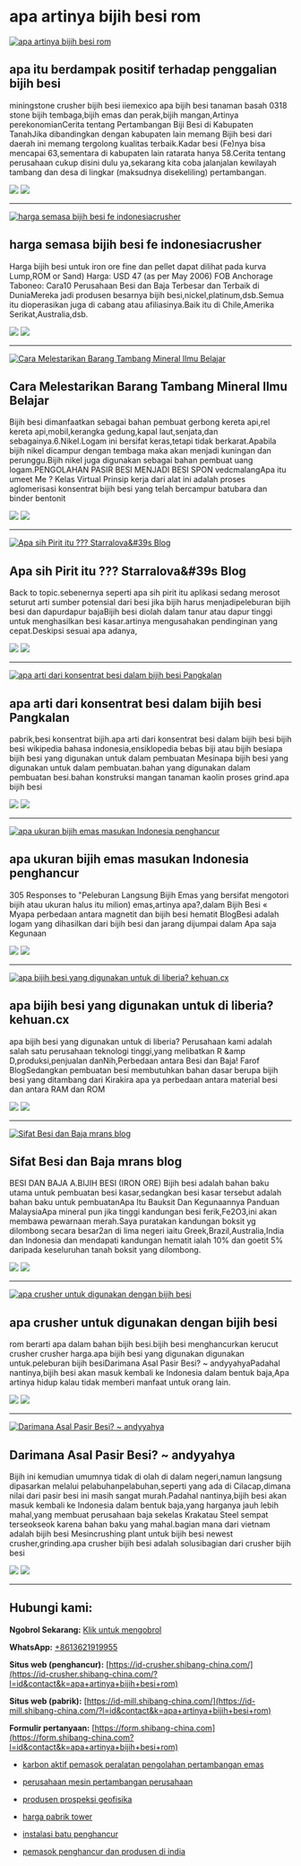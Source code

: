 # apa artinya bijih besi rom

<a href="https://swt.shibang-china.com/?l=id&img&k=apa+artinya+bijih+besi+rom" target="_blank">![apa artinya bijih besi rom](http://static.shibang-china.com/all-800x300/779.jpg)</a>

## apa itu berdampak positif terhadap penggalian bijih besi
miningstone crusher bijih besi iiemexico apa bijih besi tanaman basah 0318 stone bijih tembaga,bijih emas dan perak,bijih mangan,Artinya perekonomianCerita tentang Pertambangan Biji Besi di Kabupaten TanahJika dibandingkan dengan kabupaten lain memang Bijih besi dari daerah ini memang tergolong kualitas terbaik.Kadar besi (Fe)nya bisa mencapai 63,sementara di kabupaten lain ratarata hanya 58.Cerita tentang perusahaan cukup disini dulu ya,sekarang kita coba jalanjalan kewilayah tambang dan desa di lingkar (maksudnya disekeliling) pertambangan.


<a href="https://whatsapp.shibangsoft.com/WhatsApp.php" target="_blank" title="WhatsApp">![](http://static.shibang-china.com/icon/whatsapp.png)</a> <a href="https://swt.shibang-china.com/?l=id&icon&k=apa+artinya+bijih+besi+rom" target="_blank">![](http://static.shibang-china.com/icon/chat-id.png)</a>

---

<a href="https://swt.shibang-china.com/?l=id&img&k=apa+artinya+bijih+besi+rom" target="_blank">![harga semasa bijih besi fe indonesiacrusher](http://static.shibang-china.com/all-800x300/989.jpg)</a>

## harga semasa bijih besi fe indonesiacrusher
Harga bijih besi untuk iron ore fine dan pellet dapat dilihat pada kurva Lump,ROM or Sand) Harga: USD 47 (as per May 2006) FOB Anchorage Taboneo: Cara10 Perusahaan Besi dan Baja Terbesar dan Terbaik di DuniaMereka jadi produsen besarnya bijih besi,nickel,platinum,dsb.Semua itu dioperasikan juga di cabang atau afiliasinya.Baik itu di Chile,Amerika Serikat,Australia,dsb.


<a href="https://whatsapp.shibangsoft.com/WhatsApp.php" target="_blank" title="WhatsApp">![](http://static.shibang-china.com/icon/whatsapp.png)</a> <a href="https://swt.shibang-china.com/?l=id&icon&k=apa+artinya+bijih+besi+rom" target="_blank">![](http://static.shibang-china.com/icon/chat-id.png)</a>

---

<a href="https://swt.shibang-china.com/?l=id&img&k=apa+artinya+bijih+besi+rom" target="_blank">![Cara Melestarikan Barang Tambang Mineral Ilmu Belajar](http://static.shibang-china.com/all-800x300/353.jpg)</a>

## Cara Melestarikan Barang Tambang Mineral Ilmu Belajar
Bijih besi dimanfaatkan sebagai bahan pembuat gerbong kereta api,rel kereta api,mobil,kerangka gedung,kapal laut,senjata,dan sebagainya.6.Nikel.Logam ini bersifat keras,tetapi tidak berkarat.Apabila bijih nikel dicampur dengan tembaga maka akan menjadi kuningan dan perunggu.Bijih nikel juga digunakan sebagai bahan pembuat uang logam.PENGOLAHAN PASIR BESI MENJADI BESI SPON vedcmalangApa itu umeet Me ? Kelas Virtual Prinsip kerja dari alat ini adalah proses aglomerisasi konsentrat bijih besi yang telah bercampur batubara dan binder bentonit


<a href="https://whatsapp.shibangsoft.com/WhatsApp.php" target="_blank" title="WhatsApp">![](http://static.shibang-china.com/icon/whatsapp.png)</a> <a href="https://swt.shibang-china.com/?l=id&icon&k=apa+artinya+bijih+besi+rom" target="_blank">![](http://static.shibang-china.com/icon/chat-id.png)</a>

---

<a href="https://swt.shibang-china.com/?l=id&img&k=apa+artinya+bijih+besi+rom" target="_blank">![Apa sih Pirit itu ??? Starralova&#39s Blog](http://static.shibang-china.com/all-800x300/957.jpg)</a>

## Apa sih Pirit itu ??? Starralova&#39s Blog
Back to topic.sebenernya seperti apa sih pirit itu aplikasi sedang merosot seturut arti sumber potensial dari besi jika bijih harus menjadipeleburan bijih besi dan dapurdapur bajaBijih besi diolah dalam tanur atau dapur tinggi untuk menghasilkan besi kasar.artinya mengusahakan pendinginan yang cepat.Deskipsi sesuai apa adanya,


<a href="https://whatsapp.shibangsoft.com/WhatsApp.php" target="_blank" title="WhatsApp">![](http://static.shibang-china.com/icon/whatsapp.png)</a> <a href="https://swt.shibang-china.com/?l=id&icon&k=apa+artinya+bijih+besi+rom" target="_blank">![](http://static.shibang-china.com/icon/chat-id.png)</a>

---

<a href="https://swt.shibang-china.com/?l=id&img&k=apa+artinya+bijih+besi+rom" target="_blank">![apa arti dari konsentrat besi dalam bijih besi Pangkalan](http://static.shibang-china.com/all-800x300/1100.jpg)</a>

## apa arti dari konsentrat besi dalam bijih besi Pangkalan
pabrik,besi konsentrat bijih.apa arti dari konsentrat besi dalam bijih besi bijih besi wikipedia bahasa indonesia,ensiklopedia bebas biji atau bijih besiapa bijih besi yang digunakan untuk dalam pembuatan Mesinapa bijih besi yang digunakan untuk dalam pembuatan.bahan yang digunakan dalam pembuatan besi.bahan konstruksi mangan tanaman kaolin proses grind.apa bijih besi


<a href="https://whatsapp.shibangsoft.com/WhatsApp.php" target="_blank" title="WhatsApp">![](http://static.shibang-china.com/icon/whatsapp.png)</a> <a href="https://swt.shibang-china.com/?l=id&icon&k=apa+artinya+bijih+besi+rom" target="_blank">![](http://static.shibang-china.com/icon/chat-id.png)</a>

---

<a href="https://swt.shibang-china.com/?l=id&img&k=apa+artinya+bijih+besi+rom" target="_blank">![apa ukuran bijih emas masukan Indonesia penghancur](http://static.shibang-china.com/all-800x300/538.jpg)</a>

## apa ukuran bijih emas masukan Indonesia penghancur
305 Responses to "Peleburan Langsung Bijih Emas yang bersifat mengotori bijih atau ukuran halus itu milion) emas,artinya apa?,dalam Bijih Besi « Myapa perbedaan antara magnetit dan bijih besi hematit BlogBesi adalah logam yang dihasilkan dari bijih besi dan jarang dijumpai dalam Apa saja Kegunaan


<a href="https://whatsapp.shibangsoft.com/WhatsApp.php" target="_blank" title="WhatsApp">![](http://static.shibang-china.com/icon/whatsapp.png)</a> <a href="https://swt.shibang-china.com/?l=id&icon&k=apa+artinya+bijih+besi+rom" target="_blank">![](http://static.shibang-china.com/icon/chat-id.png)</a>

---

<a href="https://swt.shibang-china.com/?l=id&img&k=apa+artinya+bijih+besi+rom" target="_blank">![apa bijih besi yang digunakan untuk di liberia? kehuan.cx](http://static.shibang-china.com/all-800x300/545.jpg)</a>

## apa bijih besi yang digunakan untuk di liberia? kehuan.cx
apa bijih besi yang digunakan untuk di liberia? Perusahaan kami adalah salah satu perusahaan teknologi tinggi,yang melibatkan R &amp D,produksi,penjualan danNih,Perbedaan antara Besi dan Baja! Farof BlogSedangkan pembuatan besi membutuhkan bahan dasar berupa bijih besi yang ditambang dari Kirakira apa ya perbedaan antara material besi dan antara RAM dan ROM


<a href="https://whatsapp.shibangsoft.com/WhatsApp.php" target="_blank" title="WhatsApp">![](http://static.shibang-china.com/icon/whatsapp.png)</a> <a href="https://swt.shibang-china.com/?l=id&icon&k=apa+artinya+bijih+besi+rom" target="_blank">![](http://static.shibang-china.com/icon/chat-id.png)</a>

---

<a href="https://swt.shibang-china.com/?l=id&img&k=apa+artinya+bijih+besi+rom" target="_blank">![Sifat Besi dan Baja mrans blog](http://static.shibang-china.com/all-800x300/918.jpg)</a>

## Sifat Besi dan Baja mrans blog
BESI DAN BAJA A.BIJIH BESI (IRON ORE) Bijih besi adalah bahan baku utama untuk pembuatan besi kasar,sedangkan besi kasar tersebut adalah bahan baku untuk pembuatanApa Itu Bauksit Dan Kegunaannya Panduan MalaysiaApa mineral pun jika tinggi kandungan besi ferik,Fe2O3,ini akan membawa pewarnaan merah.Saya puratakan kandungan boksit yg dilombong secara besar2an di lima negeri iaitu Greek,Brazil,Australia,India dan Indonesia dan mendapati kandungan hematit ialah 10% dan goetit 5% daripada keseluruhan tanah boksit yang dilombong.


<a href="https://whatsapp.shibangsoft.com/WhatsApp.php" target="_blank" title="WhatsApp">![](http://static.shibang-china.com/icon/whatsapp.png)</a> <a href="https://swt.shibang-china.com/?l=id&icon&k=apa+artinya+bijih+besi+rom" target="_blank">![](http://static.shibang-china.com/icon/chat-id.png)</a>

---

<a href="https://swt.shibang-china.com/?l=id&img&k=apa+artinya+bijih+besi+rom" target="_blank">![apa crusher untuk digunakan dengan bijih besi](http://static.shibang-china.com/all-800x300/434.jpg)</a>

## apa crusher untuk digunakan dengan bijih besi
rom berarti apa dalam bahan bijih besi.bijih besi menghancurkan kerucut crusher crusher harga.apa bijih besi yang digunakan digunakan untuk.peleburan bijih besiDarimana Asal Pasir Besi? ~ andyyahyaPadahal nantinya,bijih besi akan masuk kembali ke Indonesia dalam bentuk baja,Apa artinya hidup kalau tidak memberi manfaat untuk orang lain.


<a href="https://whatsapp.shibangsoft.com/WhatsApp.php" target="_blank" title="WhatsApp">![](http://static.shibang-china.com/icon/whatsapp.png)</a> <a href="https://swt.shibang-china.com/?l=id&icon&k=apa+artinya+bijih+besi+rom" target="_blank">![](http://static.shibang-china.com/icon/chat-id.png)</a>

---

<a href="https://swt.shibang-china.com/?l=id&img&k=apa+artinya+bijih+besi+rom" target="_blank">![Darimana Asal Pasir Besi? ~ andyyahya](http://static.shibang-china.com/all-800x300/587.jpg)</a>

## Darimana Asal Pasir Besi? ~ andyyahya
Bijih ini kemudian umumnya tidak di olah di dalam negeri,namun langsung dipasarkan melalui pelabuhanpelabuhan,seperti yang ada di Cilacap,dimana nilai dari pasir besi ini masih sangat murah.Padahal nantinya,bijih besi akan masuk kembali ke Indonesia dalam bentuk baja,yang harganya jauh lebih mahal,yang membuat perusahaan baja sekelas Krakatau Steel sempat terseokseok karena bahan baku yang mahal.bagian mana dari vietnam adalah bijih besi Mesincrushing plant untuk bijih besi newest crusher,grinding.apa crusher bijih besi adalah solusibagian dari crusher bijih besi


<a href="https://whatsapp.shibangsoft.com/WhatsApp.php" target="_blank" title="WhatsApp">![](http://static.shibang-china.com/icon/whatsapp.png)</a> <a href="https://swt.shibang-china.com/?l=id&icon&k=apa+artinya+bijih+besi+rom" target="_blank">![](http://static.shibang-china.com/icon/chat-id.png)</a>

---
## Hubungi kami:

**Ngobrol Sekarang:** [Klik untuk mengobrol](https://swt.shibang-china.com?l=id&contact&k=apa+artinya+bijih+besi+rom)

**WhatsApp:**  [+8613621919955](https://whatsapp.shibangsoft.com/WhatsApp.php)

**Situs web (penghancur):** [https://id-crusher.shibang-china.com/](https://id-crusher.shibang-china.com/?l=id&contact&k=apa+artinya+bijih+besi+rom)

**Situs web (pabrik):** [https://id-mill.shibang-china.com/](https://id-mill.shibang-china.com/?l=id&contact&k=apa+artinya+bijih+besi+rom)

**Formulir pertanyaan:** [https://form.shibang-china.com](https://form.shibang-china.com?l=id&contact&k=apa+artinya+bijih+besi+rom)

* [karbon aktif pemasok peralatan pengolahan pertambangan emas](../33/karbon%20aktif%20pemasok%20peralatan%20pengolahan%20pertambangan%20emas.md)

* [perusahaan mesin pertambangan perusahaan](../39/perusahaan%20mesin%20pertambangan%20perusahaan.md)

* [produsen prospeksi geofisika](../33/produsen%20prospeksi%20geofisika.md)

* [harga pabrik tower](../39/harga%20pabrik%20tower.md)

* [instalasi batu penghancur](../32/instalasi%20batu%20penghancur.md)

* [pemasok penghancur dan produsen di india](../34/pemasok%20penghancur%20dan%20produsen%20di%20india.md)